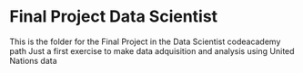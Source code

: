# Final Project Data Scientist
This is the folder for the Final Project in the Data Scientist codeacademy path
Just a first exercise to make data adquisition and analysis using United Nations data
